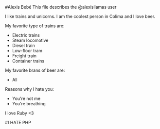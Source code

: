 #Alexis Bebé
This file describes the @alexisllamas user

I like trains and unicorns. I am the coolest person in Colima and I love beer.

My favorite type of trains are:
- Electric trains
- Steam locomotive
- Diesel train
- Low-floor tram
- Freight train
- Container trains

My favorite brans of beer are:
- All

Reasons why I hate you:
- You're not me
- You're breathing

I love Ruby <3

#I HATE PHP